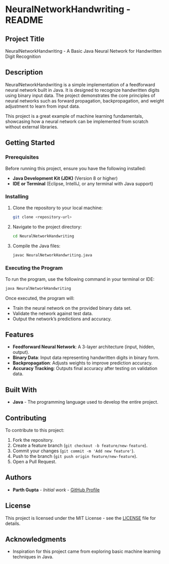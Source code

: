 
# NeuralNetworkHandwriting - README

## Project Title

NeuralNetworkHandwriting - A Basic Java Neural Network for Handwritten Digit Recognition

## Description

NeuralNetworkHandwriting is a simple implementation of a feedforward neural network built in Java. It is designed to recognize handwritten digits using binary input data. The project demonstrates the core principles of neural networks such as forward propagation, backpropagation, and weight adjustment to learn from input data.

This project is a great example of machine learning fundamentals, showcasing how a neural network can be implemented from scratch without external libraries.

## Getting Started

### Prerequisites

Before running this project, ensure you have the following installed:
- **Java Development Kit (JDK)** (Version 8 or higher)
- **IDE or Terminal** (Eclipse, IntelliJ, or any terminal with Java support)

### Installing

1. Clone the repository to your local machine:
   ```bash
   git clone <repository-url>
   ```

2. Navigate to the project directory:
   ```bash
   cd NeuralNetworkHandwriting
   ```

3. Compile the Java files:
   ```bash
   javac NeuralNetworkHandwriting.java
   ```

### Executing the Program

To run the program, use the following command in your terminal or IDE:
```bash
java NeuralNetworkHandwriting
```

Once executed, the program will:
- Train the neural network on the provided binary data set.
- Validate the network against test data.
- Output the network’s predictions and accuracy.

## Features

- **Feedforward Neural Network**: A 3-layer architecture (input, hidden, output).
- **Binary Data**: Input data representing handwritten digits in binary form.
- **Backpropagation**: Adjusts weights to improve prediction accuracy.
- **Accuracy Tracking**: Outputs final accuracy after testing on validation data.

## Built With

- **Java** - The programming language used to develop the entire project.

## Contributing

To contribute to this project:
1. Fork the repository.
2. Create a feature branch (`git checkout -b feature/new-feature`).
3. Commit your changes (`git commit -m 'Add new feature'`).
4. Push to the branch (`git push origin feature/new-feature`).
5. Open a Pull Request.

## Authors

- **Parth Gupta** - *Initial work* - [GitHub Profile](https://github.com/parthgupta)

## License

This project is licensed under the MIT License - see the [LICENSE](LICENSE) file for details.

## Acknowledgments

- Inspiration for this project came from exploring basic machine learning techniques in Java.
